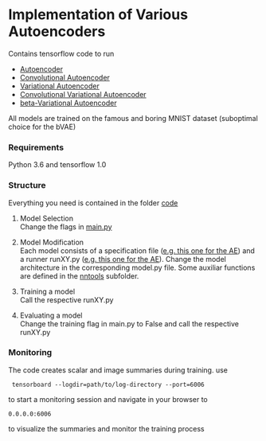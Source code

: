 # Implementation of Various Autoencoders
Contains tensorflow code to run
- [Autoencoder](https://github.com/triple-ratamacue/machinelearning_autoencoder_fun/tree/master/code/ae)
- [Convolutional Autoencoder](https://github.com/triple-ratamacue/machinelearning_autoencoder_fun/tree/master/code/cae)
- [Variational Autoencoder](https://github.com/triple-ratamacue/machinelearning_autoencoder_fun/tree/master/code/vae)
- [Convolutional Variational Autoencoder](https://github.com/triple-ratamacue/machinelearning_autoencoder_fun/tree/master/code/cvae)
- [beta-Variational Autoencoder](https://github.com/triple-ratamacue/machinelearning_autoencoder_fun/tree/master/code/bvae)

All models are trained on the famous and boring MNIST dataset (suboptimal choice for the bVAE) 

### Requirements
Python 3.6 and tensorflow 1.0  

### Structure
Everything you need is contained in the folder [code](https://github.com/triple-ratamacue/machinelearning_autoencoder_fun/tree/master/code) 
1. Model Selection  
Change the flags in [main.py](https://github.com/triple-ratamacue/machinelearning_autoencoder_fun/tree/master/code/main.py)  
2. Model Modification  
Each model consists of a specification file  ([e.g. this one for the AE](https://github.com/triple-ratamacue/machinelearning_autoencoder_fun/tree/master/code/ae/model.py)) and a runner runXY.py ([e.g. this one for the AE](https://github.com/triple-ratamacue/machinelearning_autoencoder_fun/tree/master/code/ae/runAE.py)). Change the model architecture in the corresponding model.py file.
Some auxiliar functions are defined in the [nntools](https://github.com/triple-ratamacue/machinelearning_autoencoder_fun/tree/master/code/nntools) subfolder. 

3. Training a model  
Call the respective runXY.py  
4. Evaluating a model  
Change the training flag in main.py to False and call the respective runXY.py  

### Monitoring
The code creates scalar and image summaries during training. use 

 ```
  tensorboard --logdir=path/to/log-directory --port=6006
 ```

 to start a monitoring session and navigate in your browser to 

 ```
 0.0.0.0:6006
 ```
to visualize the summaries and monitor the training process